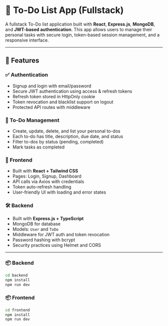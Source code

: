 # 📝 To-Do List App (Fullstack)

A fullstack To-Do list application built with **React**, **Express.js**, **MongoDB**, and **JWT-based authentication**. This app allows users to manage their personal tasks with secure login, token-based session management, and a responsive interface.

---

## 🚀 Features

### ✅ Authentication
- Signup and login with email/password
- Secure JWT authentication using access & refresh tokens
- Refresh token stored in HttpOnly cookie
- Token revocation and blacklist support on logout
- Protected API routes with middleware

### 🧾 To-Do Management
- Create, update, delete, and list your personal to-dos
- Each to-do has title, description, due date, and status
- Filter to-dos by status (pending, completed)
- Mark tasks as completed

### 💅 Frontend
- Built with **React + Tailwind CSS**
- Pages: Login, Signup, Dashboard
- API calls via Axios with credentials
- Token auto-refresh handling
- User-friendly UI with loading and error states

### 🛠️ Backend
- Built with **Express.js + TypeScript**
- MongoDB for database
- Models: `User` and `ToDo`
- Middleware for JWT auth and token revocation
- Password hashing with bcrypt
- Security practices using Helmet and CORS

---



### 📦 Backend

```bash
cd backend
npm install
npm run dev

```

### 📦 Frontend

```bash
cd frontend
npm install
npm run dev

```



